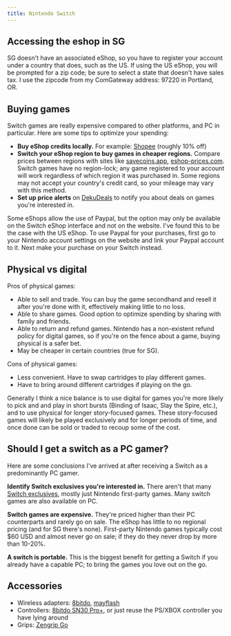 ```yaml
---
title: Nintendo Switch
---
```

## Accessing the eshop in SG

SG doesn't have an associated eShop, so you have to register your account under a country that does, such as the US. If using the US eShop, you will be prompted for a zip code; be sure to select a state that doesn't have sales tax. I use the zipcode from my ComGateway address: 97220 in Portland, OR.

## Buying games

Switch games are really expensive compared to other platforms, and PC in particular. Here are some tips to optimize your spending:

- **Buy eShop credits locally.** For example: [Shopee](https://shopee.sg/Nintendo-eShop-Credit-USD50-(10-CASHBACK)-i.54257623.873626277) (roughly 10% off)
- **Switch your eShop region to buy games in cheaper regions.** Compare prices between regions with sites like [savecoins.app](https://savecoins.app/), [eshop-prices.com](https://eshop-prices.com/prices?currency=SGD). Switch games have no region-lock; any game registered to your account will work regardless of which region it was purchased in. Some regions may not accept your country's credit card, so your mileage may vary with this method.
- **Set up price alerts** on [DekuDeals](https://www.dekudeals.com) to notify you about deals on games you're interested in.

Some eShops allow the use of Paypal, but the option may only be available on the Switch eShop interface and not on the website. I've found this to be the case with the US eShop. To use Paypal for your purchases, first go to your Nintendo account settings on the website and link your Paypal account to it. Next make your purchase on your Switch instead.

## Physical vs digital

Pros of physical games:

- Able to sell and trade. You can buy the game secondhand and resell it after you're done with it, effectively making little to no loss.
- Able to share games. Good option to optimize spending by sharing with family and friends.
- Able to return and refund games. Nintendo has a non-existent refund policy for digital games, so if you're on the fence about a game, buying physical is a safer bet.
- May be cheaper in certain countries (true for SG).

Cons of physical games:

- Less convenient. Have to swap cartridges to play different games.
- Have to bring around different cartridges if playing on the go.

Generally I think a nice balance is to use digital for games you're more likely to pick and and play in short bursts (Binding of Isaac, Slay the Spire, etc.), and to use physical for longer story-focused games. These story-focused games will likely be played exclusively and for longer periods of time, and once done can be sold or traded to recoup some of the cost.

## Should I get a switch as a PC gamer?

Here are some conclusions I've arrived at after receiving a Switch as a predominantly PC gamer.

**Identify Switch exclusives you're interested in.** There aren't that many [Switch exclusives](https://en.wikipedia.org/wiki/Category:Nintendo_Switch-only_games), mostly just Nintendo first-party games. Many switch games are also available on PC.

**Switch games are expensive.** They're priced higher than their PC counterparts and rarely go on sale. The eShop has little to no regional pricing (and for SG there's none). First-party Nintendo games typically cost $60 USD and almost never go on sale; if they do they never drop by more than 10-20%.

**A switch is portable.** This is the biggest benefit for getting a Switch if you already have a capable PC; to bring the games you love out on the go.

## Accessories

- Wireless adapters: [8bitdo](https://www.8bitdo.com/wireless-usb-adapter/), [mayflash](http://www.mayflash.com/Products/NINTENDOWiiU/MAGIC-S%20PRO.html)
- Controllers: [8bitdo SN30 Pro+](https://www.8bitdo.com/sn30-pro-plus/), or just reuse the PS/XBOX controller you have lying around
- Grips: [Zengrip Go](https://www.satisfye.com/products/zengrip-go)
